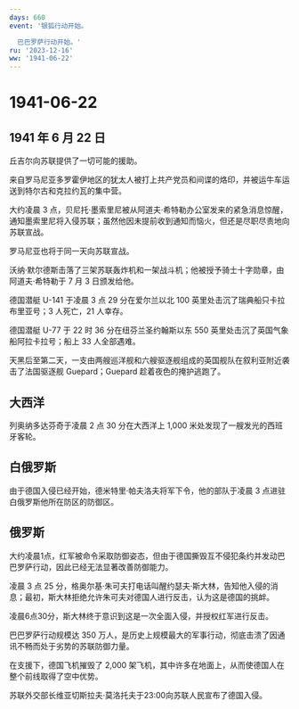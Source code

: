 ```yaml
---
days: 660
event: '银狐行动开始。

  巴巴罗萨行动开始。'
ru: '2023-12-16'
ww: '1941-06-22'
---
```


# 1941-06-22

## 1941 年 6 月 22 日

丘吉尔向苏联提供了一切可能的援助。

来自罗马尼亚多罗霍伊地区的犹太人被打上共产党员和间谍的烙印，并被运牛车运送到特尔古和克拉约瓦的集中营。

大约凌晨 3
点，贝尼托·墨索里尼被从阿道夫·希特勒办公室发来的紧急消息惊醒，通知墨索里尼将入侵苏联；虽然他因未提前收到通知而恼火，但还是尽职尽责地向苏联宣战。

罗马尼亚也将于同一天向苏联宣战。

沃纳·默尔德斯击落了三架苏联轰炸机和一架战斗机；他被授予骑士十字勋章，由阿道夫·希特勒于
7 月 3 日颁发给他。

德国潜艇 U-141 于凌晨 3 点 29 分在爱尔兰以北 100
英里处击沉了瑞典船只卡拉布里亚号；3 人死亡，21 人幸存。

德国潜艇 U-77 于 22 时 36 分在纽芬兰圣约翰斯以东 550
英里处击沉了英国气象船阿拉卡拉号；船上 33 人全部遇难。

天黑后至第二天，一支由两艘巡洋舰和六艘驱逐舰组成的英国舰队在叙利亚附近袭击了法国驱逐舰
Guepard；Guepard 趁着夜色的掩护逃跑了。

## 大西洋

列奥纳多达芬奇于凌晨 2 点 30 分在大西洋上 1,000
米处发现了一艘发光的西班牙客轮。

## 白俄罗斯

由于德国入侵已经开始，德米特里·帕夫洛夫将军下令，他的部队于凌晨 3
点进驻白俄罗斯他所在防区的防御区。

## 俄罗斯

大约凌晨1点，红军被命令采取防御姿态，但由于德国撕毁互不侵犯条约并发动巴巴罗萨行动，因此已经无法显著改善防御能力。

凌晨 3 点 25
分，格奥尔基·朱可夫打电话叫醒约瑟夫·斯大林，告知他入侵的消息；最初，斯大林拒绝允许朱可夫对德国人进行反击，认为这是德国的挑衅。

凌晨6点30分，斯大林终于意识到这是一次全面入侵，并授权红军进行反击。

巴巴罗萨行动规模达 350
万人，是历史上规模最大的军事行动，彻底击溃了因通讯不畅而处于劣势的苏联防御力量。

在支援下，德国飞机摧毁了 2,000
架飞机，其中许多在地面上，从而使德国人在整个前线取得了空中优势。

苏联外交部长维亚切斯拉夫·莫洛托夫于23:00向苏联人民宣布了德国入侵。